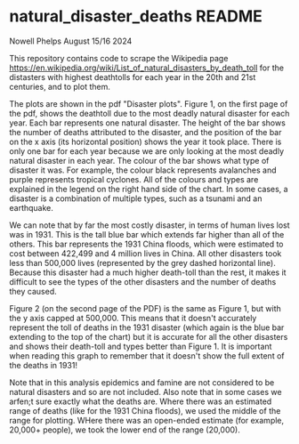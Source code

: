 # natural_disaster_deaths README
Nowell Phelps August 15/16 2024

This repository contains code to scrape the Wikipedia page https://en.wikipedia.org/wiki/List_of_natural_disasters_by_death_toll for the distasters with highest deathtolls for each year in the 20th and 21st centuries, and to plot them. 

The plots are shown in the pdf "Disaster plots". Figure 1, on the first page of the pdf, shows the deathtoll due to the most deadly natural disaster for each year. Each bar represents one natural disaster. The height of the bar shows the number of deaths attributed to the disaster, and the position of the bar on the x axis (its horizontal position) shows the year it took place. There is only one bar for each year because we are only looking at the most deadly natural disaster in each year. The colour of the bar shows what type of disaster it was. For example, the colour black represents avalanches and purple represents tropical cyclones. All of the colours and types are explained in the legend on the right hand side of the chart. In some cases, a disaster is a combination of multiple types, such as a tsunami and an earthquake.

We can note that by far the most costly disaster, in terms of human lives lost was in 1931. This is the tall blue bar which extends far higher than all of the others. This bar represents the 1931 China floods, which were estimated to cost between 422,499 and 4 million lives in China. All other disasters took less than 500,000 lives (represented by the grey dashed horizontal line). Because this disaster had a much higher death-toll than the rest, it makes it difficult to see the types of the other disasters and the number of deaths they caused. 

Figure 2 (on the second page of the PDF) is the same as Figure 1, but with the y axis capped at 500,000. This means that it doesn't accurately represent the toll of deaths in the 1931 disaster (which again is the blue bar extending to the top of the chart) but it is accurate for all the other disasters and shows their death-toll and types better than Figure 1. It is important when reading this graph to remember that it doesn't show the full extent of the deaths in 1931!

Note that in this analysis epidemics and famine are not considered to be natural disasters and so are not included. Also note that in some cases we arfen;t sure exactly what the deaths are. Where there was an estimated range of deaths (like for the 1931 China floods), we used the middle of the range for plotting. WHere there was an open-ended estimate (for example, 20,000+ people), we took the lower end of the range (20,000). 

